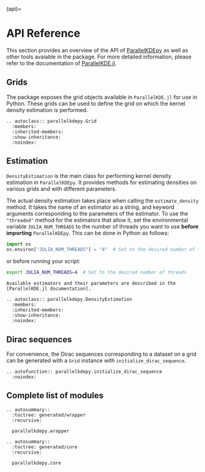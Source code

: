 (api)=
# API Reference

This section provides an overview of the API of [ParallelKDEpy](https://github.com/chrissm23/ParallelKDE) as well as other tools avaiable in the package. For more detailed information, please refer to the documentation of [ParallelKDE.jl](https://github.com/chrissm23/ParallelKDE.jl).

## Grids

The package exposes the grid objects available in `ParallelKDE.jl` for use in Python. These grids can be used to define the grid on which the kernel density estimation is performed.

```{eval-rst}
.. autoclass:: parallelkdepy.Grid
  :members:
  :inherited-members:
  :show-inheritance:
  :noindex:
  ```

## Estimation
`DensityEstimation` is the main class for performing kernel density estimation in `ParallelKDEpy`. It provides methods for estimating densities on various grids and with different parameters.

The actual density estimation takes place when calling the `estimate_density` method. It takes the name of an estimator as a string, and keyword arguments corresponding to the parameters of the estimator. To use the `"threaded"` method for the estimators that allow it, set the environmental variable `JULIA_NUM_THREADS` to the number of threads you want to use **before importing** `ParallelKDEpy`. This can be done in Python as follows:

```python
import os
os.environ["JULIA_NUM_THREADS"] = "4"  # Set to the desired number of threads
```

or before running your script:

```bash
export JULIA_NUM_THREADS=4  # Set to the desired number of threads
```

```{note}
Available estimators and their parameters are described in the [ParallelKDE.jl documentation].
```

```{eval-rst}
.. autoclass:: parallelkdepy.DensityEstimation
  :members:
  :inherited-members:
  :show-inheritance:
  :noindex:
```

## Dirac sequences

For convenience, the Dirac sequences corresponding to a dataset on a grid can be generated with a `Grid` instance with `initialize_dirac_sequence`.

```{eval-rst}
.. autofunction:: parallelkdepy.initialize_dirac_sequence
  :noindex:
```

## Complete list of modules

```{eval-rst}
.. autosummary::
  :toctree: generated/wrapper
  :recursive:

  parallelkdepy.wrapper
```

```{eval-rst}
.. autosummary::
  :toctree: generated/core
  :recursive:

  parallelkdepy.core
```
